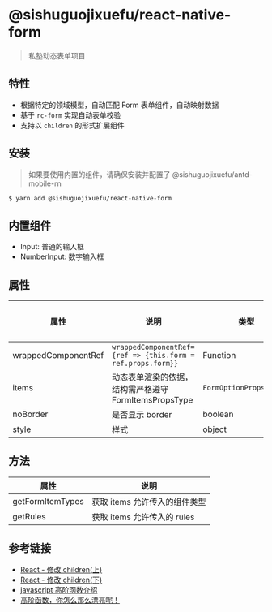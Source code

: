 # @sishuguojixuefu/react-native-form

> 私塾动态表单项目

## 特性

- 根据特定的领域模型，自动匹配 Form 表单组件，自动映射数据
- 基于 `rc-form` 实现自动表单校验
- 支持以 `children` 的形式扩展组件

## 安装

> 如果要使用内置的组件，请确保安装并配置了 @sishuguojixuefu/antd-mobile-rn

```sh
$ yarn add @sishuguojixuefu/react-native-form
```

## 内置组件

- Input: 普通的输入框
- NumberInput: 数字输入框

## 属性

| 属性                | 说明                                                        | 类型                    | 默认值 |
| ------------------- | ----------------------------------------------------------- | ----------------------- | ------ |
| wrappedComponentRef | `wrappedComponentRef={ref => {this.form = ref.props.form}}` | Function                | -      |
| items               | 动态表单渲染的依据，结构需严格遵守 FormItemsPropsType       | `FormOptionPropsType[]` | -      |
| noBorder            | 是否显示 border                                             | boolean                 | true   |
| style               | 样式                                                        | object                  | -      |

## 方法

| 属性             | 说明                          |
| ---------------- | ----------------------------- |
| getFormItemTypes | 获取 items 允许传入的组件类型 |
| getRules         | 获取 items 允许传入的 rules   |

## 参考链接

- [React - 修改 children(上)](http://t.cn/E9XKVGW)
- [React - 修改 children(下)](http://t.cn/E9XKYDU)
- [javascript 高阶函数介绍](http://t.cn/E9SPeN1)
- [高阶函数，你怎么那么漂亮呢！](http://t.cn/RmB0uKp)
